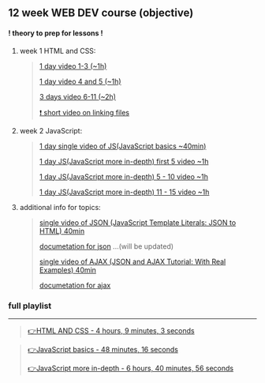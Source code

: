 
## 12 week WEB DEV course (objective)
#### ! theory to prep for lessons !
    
 1. week 1 HTML and CSS:
    >
    >[1 day video 1-3 (~1h)](https://www.youtube.com/watch?v=hu-q2zYwEYs&list=PL4cUxeGkcC9ivBf_eKCPIAYXWzLlPAm6G)
    >
    >[1 day video 4 and 5 (~1h)](https://www.youtube.com/watch?v=hu-q2zYwEYs&list=PL4cUxeGkcC9ivBf_eKCPIAYXWzLlPAm6G)
    >
    >[3 days video 6-11 (~2h)](https://www.youtube.com/watch?v=hu-q2zYwEYs&list=PL4cUxeGkcC9ivBf_eKCPIAYXWzLlPAm6G)
    >
    >[ ❗ short video on linking files](https://www.youtube.com/watch?v=VViTCJDFYIc)
 1. week 2 JavaScript:
    >[1 day single video of JS(JavaScript basics ~40min) ](https://www.youtube.com/watch?v=W6NZfCO5SIk)
    >
    >[1 day JS(JavaScript more in-depth) first 5 video ~1h ](https://www.youtube.com/watch?v=zBPeGR48_vE&list=PLqkLaKB2GJhWXV9rcarwvn06ISlL_9mPQ&index=1&ab_channel=CoderLipi)
    >
    >[1 day JS(JavaScript more in-depth) 5 - 10 video ~1h ](https://www.youtube.com/watch?v=yjE_xXL26qA&list=PLqkLaKB2GJhWXV9rcarwvn06ISlL_9mPQ&index=5&ab_channel=CoderLipi)
    >
    >[1 day JS(JavaScript more in-depth) 11 - 15 video ~1h ](https://www.youtube.com/watch?v=Fk3tdDAWkCI&list=PLqkLaKB2GJhWXV9rcarwvn06ISlL_9mPQ&index=11&ab_channel=CoderLipi)
    >
1. additional info for topics:
    >       
    >[single video of JSON (JavaScript Template Literals: JSON to HTML) 40min ](https://www.youtube.com/watch?v=DG4obitDvUA)
    >
    >[documetation for json](https://www.w3schools.com/js/js_json_intro.asp)
    ...(will be updated)
    >
    >[single video of AJAX (JSON and AJAX Tutorial: With Real Examples) 40min](https://www.youtube.com/watch?v=rJesac0_Ftw)
    >
    >[documetation for ajax](https://www.w3schools.com/js/js_ajax_intro.asp)
<!-- 1. week 3 HTML and CSS:
    >[first 2 days](https://www.youtube.com/watch?v=hu-q2zYwEYs&list=PL4cUxeGkcC9ivBf_eKCPIAYXWzLlPAm6G)
 1. week 4 HTML and CSS:
    >[first 2 days](https://www.youtube.com/watch?v=hu-q2zYwEYs&list=PL4cUxeGkcC9ivBf_eKCPIAYXWzLlPAm6G) -->


### full playlist 
------------------------------------------------

>[👉HTML AND CSS - 4 hours, 9 minutes, 3 seconds ](https://www.youtube.com/watch?v=hu-q2zYwEYs&list=PL4cUxeGkcC9ivBf_eKCPIAYXWzLlPAm6G)

>[👉JavaScript basics -  48 minutes, 16 seconds ](https://www.youtube.com/watch?v=W6NZfCO5SIk)
>
>[👉JavaScript more in-depth - 6 hours, 40 minutes, 56 seconds ](https://www.youtube.com/watch?v=KXxXr0RxGDE&list=PLqkLaKB2GJhWXV9rcarwvn06ISlL_9mPQ&index=3)
